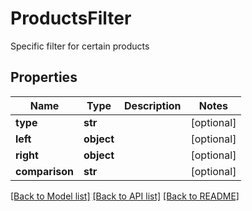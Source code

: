 # ProductsFilter

Specific filter for certain products
## Properties
Name | Type | Description | Notes
------------ | ------------- | ------------- | -------------
**type** | **str** |  | [optional] 
**left** | **object** |  | [optional] 
**right** | **object** |  | [optional] 
**comparison** | **str** |  | [optional] 

[[Back to Model list]](../README.md#documentation-for-models) [[Back to API list]](../README.md#documentation-for-api-endpoints) [[Back to README]](../README.md)


